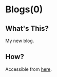 # Blogs(0)

## What's This?
My new blog.

## How?
Accessible from [here](https://nekotld.github.io/blogs0/).
